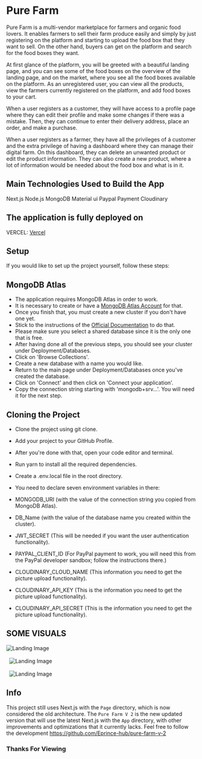# Pure Farm
Pure Farm is a multi-vendor marketplace for farmers and organic food lovers. It enables farmers to sell their farm produce easily and simply by just registering on the platform and starting to upload the food box that they want to sell. On the other hand, buyers can get on the platform and search for the food boxes they want.

At first glance of the platform, you will be greeted with a beautiful landing page, and you can see some of the food boxes on the overview of the landing page, and on the market, where you see all the food boxes available on the platform. As an unregistered user, you can view all the products, view the farmers currently registered on the platform, and add food boxes to your cart.

When a user registers as a customer, they will have access to a profile page where they can edit their profile and make some changes if there was a mistake. Then, they can continue to enter their delivery address, place an order, and make a purchase.

When a user registers as a farmer, they have all the privileges of á customer and the extra privilege of having a dashboard where they can manage their digital farm. On this dashboard, they can delete an unwanted product or edit the product information. They can also create a new product, where a lot of information would be needed about the food box and what is in it.

## Main Technologies Used to Build the App

Next.js
Node.js
MongoDB
Material ui
Paypal Payment
Cloudinary

## The application is fully deployed on
VERCEL: [Vercel](https://pure-farm.vercel.app/)

## Setup

If you would like to set up the project yourself, follow these steps:

## MongoDB Atlas

- The application requires MongoDB Atlas in order to work.
- It is necessary to create or have a [MongoDB Atlas Account](https://account.mongodb.com/account/login) for that.
- Once you finish that, you must create a new cluster if you don't have one yet.
- Stick to the instructions of the [Official Documentation](https://docs.atlas.mongodb.com/tutorial/create-new-cluster/) to do that.
- Please make sure you select a shared database since it is the only one that is free.
- After having done all of the previous steps, you should see your cluster under Deployment/Databases.
- Click on 'Browse Collections'.
- Create a new database with a name you would like.
- Return to the main page under Deployment/Databases once you've created the database.
- Click on 'Connect' and then click on 'Connect your application'.
- Copy the connection string starting with 'mongodb+srv...'. You will need it for the next step.

## Cloning the Project

- Clone the project using git clone.
- Add your project to your GitHub Profile.
- After you're done with that, open your code editor and terminal.
- Run yarn to install all the required dependencies.

- Create a .env.local file in the root directory.

- You need to declare seven environment variables in there:

- MONGODB_URI (with the value of the connection string you copied from MongoDB Atlas).

- DB_Name (with the value of the database name you created within the cluster).

- JWT_SECRET (This will be needed if you want the user authentication functionality).

- PAYPAL_CLIENT_ID (For PayPal payment to work, you will need this from the PayPal developer sandbox; follow the instructions there.)

- CLOUDINARY_CLOUD_NAME (This information you need to get the picture upload functionality).

- CLOUDINARY_API_KEY (This is the information you need to get the picture upload functionality).

- CLOUDINARY_API_SECRET (This is the information you need to get the picture upload functionality).

## SOME VISUALS

![Landing Image](https://i.imgur.com/AgCsF2k.png)
\
&nbsp;
\
&nbsp;
![Landing Image](https://i.imgur.com/62NYybP.png)
\
&nbsp;
\
&nbsp;
![Landing Image](https://i.imgur.com/mIXcBNX.png)


## Info
This project still uses Next.js with the `Page` directory, which is now considered the old architecture. The `Pure Farm V 2` is the new updated version that will use the latest Next.js with the `App` directory, with other improvements and optimizations that it currently lacks. Feel free  to follow the development https://github.com/Eprince-hub/pure-farm-v-2

### Thanks For Viewing


